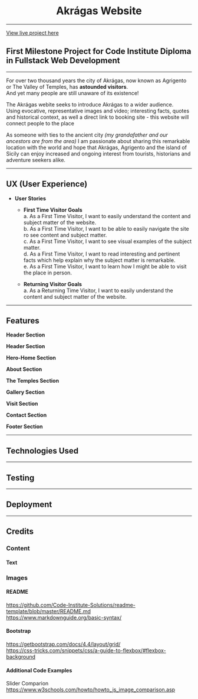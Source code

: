 # <center>Akrágas Website</center>
<hr>

<a href="#" target="_blank">View live project here</a>

## First Milestone Project for Code Institute Diploma in Fullstack Web Development

***

For over two thousand years the city of Akrágas, now known as Agrigento or The Valley of Temples, has **astounded visitors**.<br>
And yet many people are still unaware of its existence!<br>

The Akrágas webite seeks to introduce Akrágas to a wider audience.<br>
Using evocative, representative images and video; interesting facts, quotes and historical context, as well a direct link to booking site - this website will connect people to the place <br>

As someone with ties to the ancient city *(my grandafather and our ancestors are from the area)* I am passionate about sharing this remarkable location with the world and hope that Akrágas, Agrigento and the island of Sicily can enjoy increased and ongoing interest from tourists, historians and adventure seekers alike.

***

## UX (User Experience)

* **User Stories**
    * **First Time Visitor Goals**  <br>
    a. As a First Time Visitor, I want to easily understand the content and subject matter of the website. <br>
    b. As a First Time Visitor, I want to be able to easily navigate the site ro see content and subject matter. <br>
    c. As a First Time Visitor, I want to see visual examples of the subject matter. <br>
    d. As a First Time Visitor, I want to read interesting and pertinent facts which help explain why the subject matter is remarkable. <br>
    e. As a First Time Visitor, I want to learn how I might be able to visit the place in person. <br>

    * **Returning Visitor Goals** <br>
    a. As a Returning Time Visitor, I want to easily understand the content and subject matter of the website. <br>



***

## Features

**Header Section**

**Header Section**

**Hero-Home Section**

**About Section**

**The Temples Section**

**Gallery Section**

**Visit Section**

**Contact Section**

**Footer Section**

***

## Technologies Used

***

## Testing

***

## Deployment

***

## Credits

### Content

#### Text

### Images

#### README

<https://github.com/Code-Institute-Solutions/readme-template/blob/master/README.md>
<br>
<https://www.markdownguide.org/basic-syntax/>

#### Bootstrap

<https://getbootstrap.com/docs/4.4/layout/grid/>
<br>
<https://css-tricks.com/snippets/css/a-guide-to-flexbox/#flexbox-background>

#### Additional Code Examples

Slider Comparion <br>
<https://www.w3schools.com/howto/howto_js_image_comparison.asp>




